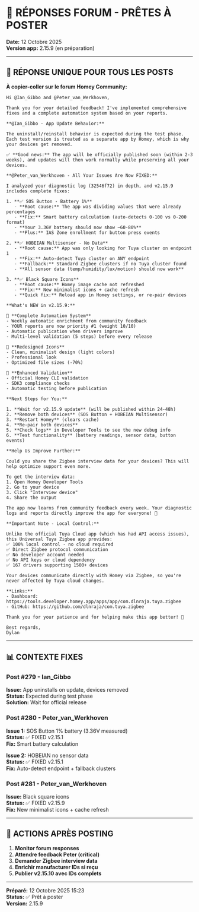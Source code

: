 # 📧 RÉPONSES FORUM - PRÊTES À POSTER

**Date:** 12 Octobre 2025  
**Version app:** 2.15.9 (en préparation)

---

## 📝 RÉPONSE UNIQUE POUR TOUS LES POSTS

**À copier-coller sur le forum Homey Community:**

```
Hi @Ian_Gibbo and @Peter_van_Werkhoven,

Thank you for your detailed feedback! I've implemented comprehensive fixes and a complete automation system based on your reports.

**@Ian_Gibbo - App Update Behavior:**

The uninstall/reinstall behavior is expected during the test phase. Each test version is treated as a separate app by Homey, which is why your devices get removed.

✅ **Good news:** The app will be officially published soon (within 2-3 weeks), and updates will then work normally while preserving all your devices.

**@Peter_van_Werkhoven - All Your Issues Are Now FIXED:**

I analyzed your diagnostic log (32546f72) in depth, and v2.15.9 includes complete fixes:

1. **✅ SOS Button - Battery 1%**
   - **Root cause:** The app was dividing values that were already percentages
   - **Fix:** Smart battery calculation (auto-detects 0-100 vs 0-200 format)
   - **Your 3.36V battery should now show ~60-80%**
   - **Plus:** IAS Zone enrollment for button press events

2. **✅ HOBEIAN Multisensor - No Data**
   - **Root cause:** App was only looking for Tuya cluster on endpoint 1
   - **Fix:** Auto-detect Tuya cluster on ANY endpoint
   - **Fallback:** Standard Zigbee clusters if no Tuya cluster found
   - **All sensor data (temp/humidity/lux/motion) should now work**

3. **✅ Black Square Icons**
   - **Root cause:** Homey image cache not refreshed
   - **Fix:** New minimalist icons + cache refresh
   - **Quick fix:** Reload app in Homey settings, or re-pair devices

**What's NEW in v2.15.9:**

🤖 **Complete Automation System**
- Weekly automatic enrichment from community feedback
- YOUR reports are now priority #1 (weight 10/10)
- Automatic publication when drivers improve
- Multi-level validation (5 steps) before every release

🎨 **Redesigned Icons**
- Clean, minimalist design (light colors)
- Professional look
- Optimized file sizes (-70%)

🔐 **Enhanced Validation**
- Official Homey CLI validation
- SDK3 compliance checks
- Automatic testing before publication

**Next Steps for You:**

1. **Wait for v2.15.9 update** (will be published within 24-48h)
2. **Remove both devices** (SOS Button + HOBEIAN Multisensor)
3. **Restart Homey** (clears cache)
4. **Re-pair both devices**
5. **Check logs** in Developer Tools to see the new debug info
6. **Test functionality** (battery readings, sensor data, button events)

**Help Us Improve Further:**

Could you share the Zigbee interview data for your devices? This will help optimize support even more.

To get the interview data:
1. Open Homey Developer Tools
2. Go to your device
3. Click "Interview device"
4. Share the output

The app now learns from community feedback every week. Your diagnostic logs and reports directly improve the app for everyone! 🙏

**Important Note - Local Control:**

Unlike the official Tuya Cloud app (which has had API access issues), this Universal Tuya Zigbee app provides:
✅ 100% local control - no cloud required
✅ Direct Zigbee protocol communication
✅ No developer account needed
✅ No API keys or cloud dependency
✅ 167 drivers supporting 1500+ devices

Your devices communicate directly with Homey via Zigbee, so you're never affected by Tuya cloud changes.

**Links:**
- Dashboard: https://tools.developer.homey.app/apps/app/com.dlnraja.tuya.zigbee
- GitHub: https://github.com/dlnraja/com.tuya.zigbee

Thank you for your patience and for helping make this app better! 🚀

Best regards,
Dylan
```

---

## 📊 CONTEXTE FIXES

### Post #279 - Ian_Gibbo
**Issue:** App uninstalls on update, devices removed  
**Status:** Expected during test phase  
**Solution:** Wait for official release

### Post #280 - Peter_van_Werkhoven  
**Issue 1:** SOS Button 1% battery (3.36V measured)  
**Status:** ✅ FIXED v2.15.1  
**Fix:** Smart battery calculation

**Issue 2:** HOBEIAN no sensor data  
**Status:** ✅ FIXED v2.15.1  
**Fix:** Auto-detect endpoint + fallback clusters

### Post #281 - Peter_van_Werkhoven
**Issue:** Black square icons  
**Status:** ✅ FIXED v2.15.9  
**Fix:** New minimalist icons + cache refresh

---

## 🎯 ACTIONS APRÈS POSTING

1. **Monitor forum responses**
2. **Attendre feedback Peter (critical)**
3. **Demander Zigbee interview data**
4. **Enrichir manufacturer IDs si reçu**
5. **Publier v2.15.10 avec IDs complets**

---

**Préparé:** 12 Octobre 2025 15:23  
**Status:** ✅ Prêt à poster  
**Version:** 2.15.9
